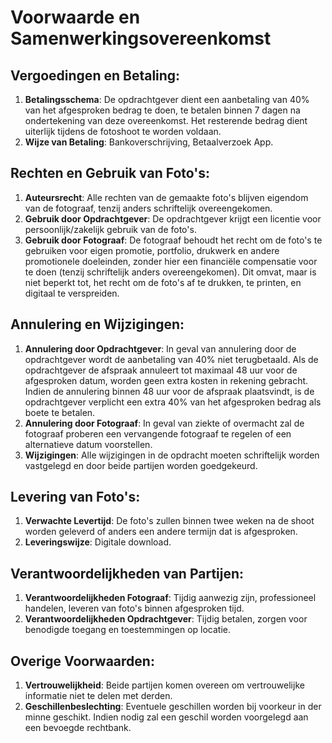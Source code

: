 # Voorwaarde en Samenwerkingsovereenkomst

## Vergoedingen en Betaling:

1. **Betalingsschema**: De opdrachtgever dient een aanbetaling van 40% van het afgesproken bedrag te doen, te betalen binnen 7 dagen na ondertekening van deze overeenkomst. Het resterende bedrag dient uiterlijk tijdens de fotoshoot te worden voldaan.
2. **Wijze van Betaling**: Bankoverschrijving, Betaalverzoek App.

## Rechten en Gebruik van Foto's:

1. **Auteursrecht**: Alle rechten van de gemaakte foto's blijven eigendom van de fotograaf, tenzij anders schriftelijk overeengekomen.
2. **Gebruik door Opdrachtgever**: De opdrachtgever krijgt een licentie voor persoonlijk/zakelijk gebruik van de foto's.
3. **Gebruik door Fotograaf**: De fotograaf behoudt het recht om de foto's te gebruiken voor eigen promotie, portfolio, drukwerk en andere promotionele doeleinden, zonder hier een financiële compensatie voor te doen (tenzij schriftelijk anders overeengekomen). Dit omvat, maar is niet beperkt tot, het recht om de foto's af te drukken, te printen, en digitaal te verspreiden.

## Annulering en Wijzigingen:

1. **Annulering door Opdrachtgever**: In geval van annulering door de opdrachtgever wordt de aanbetaling van 40% niet terugbetaald. Als de opdrachtgever de afspraak annuleert tot maximaal 48 uur voor de afgesproken datum, worden geen extra kosten in rekening gebracht. Indien de annulering binnen 48 uur voor de afspraak plaatsvindt, is de opdrachtgever verplicht een extra 40% van het afgesproken bedrag als boete te betalen.
2. **Annulering door Fotograaf**: In geval van ziekte of overmacht zal de fotograaf proberen een vervangende fotograaf te regelen of een alternatieve datum voorstellen.
3. **Wijzigingen**: Alle wijzigingen in de opdracht moeten schriftelijk worden vastgelegd en door beide partijen worden goedgekeurd.

## Levering van Foto's:

1. **Verwachte Levertijd**: De foto's zullen binnen twee weken na de shoot worden geleverd of anders een andere termijn dat is afgesproken.
2. **Leveringswijze**: Digitale download.

## Verantwoordelijkheden van Partijen:

1. **Verantwoordelijkheden Fotograaf**: Tijdig aanwezig zijn, professioneel handelen, leveren van foto's binnen afgesproken tijd.
2. **Verantwoordelijkheden Opdrachtgever**: Tijdig betalen, zorgen voor benodigde toegang en toestemmingen op locatie.

## Overige Voorwaarden:

1. **Vertrouwelijkheid**: Beide partijen komen overeen om vertrouwelijke informatie niet te delen met derden.
2. **Geschillenbeslechting**: Eventuele geschillen worden bij voorkeur in der minne geschikt. Indien nodig zal een geschil worden voorgelegd aan een bevoegde rechtbank.
